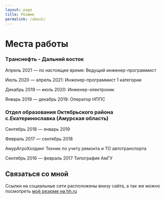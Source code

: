 ```yaml
---
layout: page
title: Резюме
permalink: /about/
---
```


# Места работы

### Tранснефть - Дальний восток

Апрель 2021 — по настоящее время: 
Ведущий инженер-программист

Июль 2020 — апрель 2021: 
Инженер-программист 1 категории

Декабрь 2019 — июль 2020: 
Инженер-электроник

Январь 2019 — декабрь 2019: 
Оператор НППС



### Отдел образования Октябрьского района с.Екатеринославка (Амурская область)

Сентябрь 2018 — январь 2019


Февраль 2017 — сентябрь 2018

АмурАгроХолдинг
Техник по учету ремонта и ТО автотранспорта


Сентябрь 2016 — февраль 2017
Типография АмГУ


## Связаться со мной
Ссылки на социальные сети расположены внизу сайта, а так же можно посмотреть [моё резюме на hh.ru](https://blagoveschensk.hh.ru/resume/6f7c6465ff083752ec0039ed1f5939454e6241)